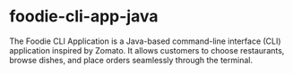 # foodie-cli-app-java
The Foodie CLI Application is a Java-based command-line interface (CLI) application inspired by Zomato. It allows customers to choose restaurants, browse dishes, and place orders seamlessly through the terminal.
